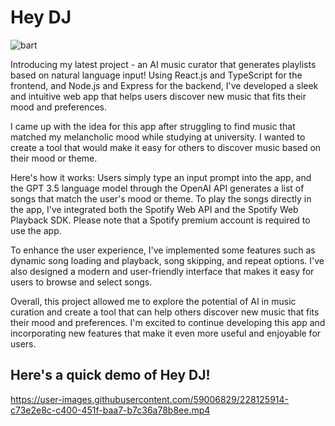 # Hey DJ
![bart](https://user-images.githubusercontent.com/59006829/228125953-f4effdc1-c947-42c6-b025-0e8a94a909c9.gif)

Introducing my latest project - an AI music curator that generates playlists based on natural language input! Using React.js and TypeScript for the frontend, and Node.js and Express for the backend, I've developed a sleek and intuitive web app that helps users discover new music that fits their mood and preferences.

I came up with the idea for this app after struggling to find music that matched my melancholic mood while studying at university. I wanted to create a tool that would make it easy for others to discover music based on their mood or theme.

Here's how it works: Users simply type an input prompt into the app, and the GPT 3.5 language model through the OpenAI API generates a list of songs that match the user's mood or theme. To play the songs directly in the app, I've integrated both the Spotify Web API and the Spotify Web Playback SDK. Please note that a Spotify premium account is required to use the app.

To enhance the user experience, I've implemented some features such as dynamic song loading and playback, song skipping, and repeat options. I've also designed a modern and user-friendly interface that makes it easy for users to browse and select songs.

Overall, this project allowed me to explore the potential of AI in music curation and create a tool that can help others discover new music that fits their mood and preferences. I'm excited to continue developing this app and incorporating new features that make it even more useful and enjoyable for users.

## Here's a quick demo of Hey DJ!

https://user-images.githubusercontent.com/59006829/228125914-c73e2e8c-c400-451f-baa7-b7c36a78b8ee.mp4

